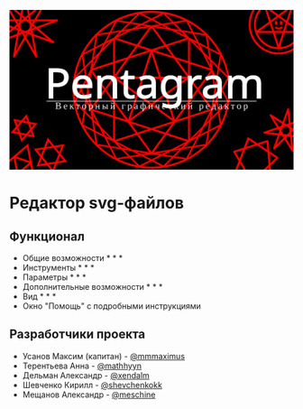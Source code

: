 [![](img/main_logo.svg)](https://bmstu-iu9.github.io/ptp2021-3-vector-editor/)
# Редактор svg-файлов
## Функционал
* Общие возможности
  *
  *
  *
* Инструменты
  *
  *
  *
* Параметры
  *
  *
  *
* Дополнительные возможности
  *
  *
  *
* Вид
  *
  *
  *
* Окно "Помощь" с подробными инструкциями
## Разработчики проекта
* Усанов Максим (капитан) - <a href=https://github.com/Mmmaximus> @mmmaximus </a>  
* Терентьева Анна - <a href=https://github.com/mathhyyn> @mathhyyn </a>
* Дельман Александр - <a href=https://github.com/xendalm> @xendalm </a>
* Шевченко Кирилл - <a href=https://github.com/shevchenkokk> @shevchenkokk </a>
* Мещанов Александр - <a href=https://github.com/Meschine> @meschine </a> 
